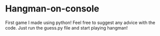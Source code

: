 # Hangman-on-console
First game I made using python! Feel free to suggest any advice with the code.
Just run the guess.py file and start playing hangman!

